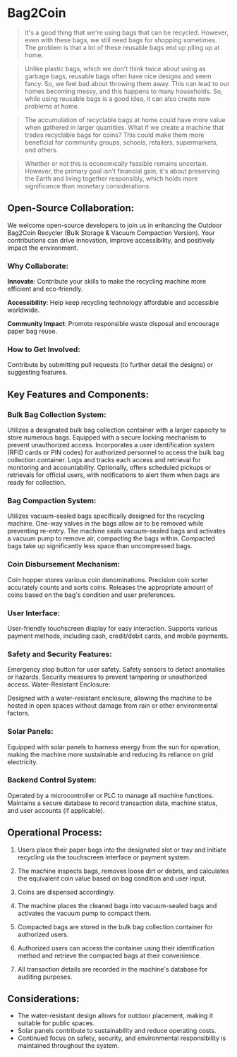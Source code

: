 # Bag2Coin

> It's a good thing that we're using bags that can be recycled. However, even with these bags, we still need bags for shopping sometimes. The problem is that a lot of these reusable bags end up piling up at home.

> Unlike plastic bags, which we don't think twice about using as garbage bags, reusable bags often have nice designs and seem fancy. So, we feel bad about throwing them away. This can lead to our homes becoming messy, and this happens to many households. So, while using reusable bags is a good idea, it can also create new problems at home.

> The accumulation of recyclable bags at home could have more value when gathered in larger quantities. What if we create a machine that trades recyclable bags for coins? This could make them more beneficial for community groups, schools, retailers, supermarkets, and others.

> Whether or not this is economically feasible remains uncertain. However, the primary goal isn't financial gain; it's about preserving the Earth and living together responsibly, which holds more significance than monetary considerations.

## Open-Source Collaboration:

We welcome open-source developers to join us in enhancing the Outdoor Bag2Coin Recycler (Bulk Storage & Vacuum Compaction Version). Your contributions can drive innovation, improve accessibility, and positively impact the environment.

### Why Collaborate:

**Innovate**: Contribute your skills to make the recycling machine more efficient and eco-friendly.

**Accessibility**: Help keep recycling technology affordable and accessible worldwide.

**Community Impact**: Promote responsible waste disposal and encourage paper bag reuse.

### How to Get Involved:

Contribute by submitting pull requests (to further detail the designs) or suggesting features.

## Key Features and Components:

### Bulk Bag Collection System:

Utilizes a designated bulk bag collection container with a larger capacity to store numerous bags.
Equipped with a secure locking mechanism to prevent unauthorized access.
Incorporates a user identification system (RFID cards or PIN codes) for authorized personnel to access the bulk bag collection container.
Logs and tracks each access and retrieval for monitoring and accountability.
Optionally, offers scheduled pickups or retrievals for official users, with notifications to alert them when bags are ready for collection.

### Bag Compaction System:

Utilizes vacuum-sealed bags specifically designed for the recycling machine.
One-way valves in the bags allow air to be removed while preventing re-entry.
The machine seals vacuum-sealed bags and activates a vacuum pump to remove air, compacting the bags within.
Compacted bags take up significantly less space than uncompressed bags.

### Coin Disbursement Mechanism:

Coin hopper stores various coin denominations.
Precision coin sorter accurately counts and sorts coins.
Releases the appropriate amount of coins based on the bag's condition and user preferences.

### User Interface:

User-friendly touchscreen display for easy interaction.
Supports various payment methods, including cash, credit/debit cards, and mobile payments.

### Safety and Security Features:

Emergency stop button for user safety.
Safety sensors to detect anomalies or hazards.
Security measures to prevent tampering or unauthorized access.
Water-Resistant Enclosure:

Designed with a water-resistant enclosure, allowing the machine to be hosted in open spaces without damage from rain or other environmental factors.

### Solar Panels:

Equipped with solar panels to harness energy from the sun for operation, making the machine more sustainable and reducing its reliance on grid electricity.

### Backend Control System:

Operated by a microcontroller or PLC to manage all machine functions.
Maintains a secure database to record transaction data, machine status, and user accounts (if applicable).

## Operational Process:

1. Users place their paper bags into the designated slot or tray and initiate recycling via the touchscreen interface or payment system.

2. The machine inspects bags, removes loose dirt or debris, and calculates the equivalent coin value based on bag condition and user input.

3. Coins are dispensed accordingly.

4. The machine places the cleaned bags into vacuum-sealed bags and activates the vacuum pump to compact them.

5. Compacted bags are stored in the bulk bag collection container for authorized users.

6. Authorized users can access the container using their identification method and retrieve the compacted bags at their convenience.

7. All transaction details are recorded in the machine's database for auditing purposes.

## Considerations:

- The water-resistant design allows for outdoor placement, making it suitable for public spaces.
- Solar panels contribute to sustainability and reduce operating costs.
- Continued focus on safety, security, and environmental responsibility is maintained throughout the system.
